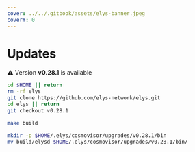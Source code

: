 ```yaml
---
cover: ../../.gitbook/assets/elys-banner.jpeg
coverY: 0
---
```


# Updates

⚠️ Version **v0.28.1** is available

```bash
cd $HOME || return
rm -rf elys
git clone https://github.com/elys-network/elys.git
cd elys || return
git checkout v0.28.1

make build

mkdir -p $HOME/.elys/cosmovisor/upgrades/v0.28.1/bin
mv build/elysd $HOME/.elys/cosmovisor/upgrades/v0.28.1/bin/
```
